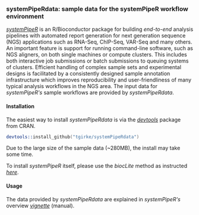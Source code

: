 ### systemPipeRdata: sample data for the systemPipeR workflow environment

[_systemPipeR_](http://www.bioconductor.org/packages/devel/bioc/html/systemPipeR.html)
is an R/Bioconductor package for building *end-to-end* analysis pipelines with
automated report generation for next generation sequence (NGS) applications
such as RNA-Seq, ChIP-Seq, VAR-Seq and many others. An important feature is
support for running command-line software, such as NGS aligners, on both single
machines or compute clusters. This includes both interactive job submissions or
batch submissions to queuing systems of clusters.  Efficient handling of
complex sample sets and experimental designs is facilitated by a consistently
designed sample annotation infrastructure which improves reproducibility and
user-friendliness of many typical analysis workflows in the NGS area. The
input data for _systemPipeR's_ sample workflows are provided by _systemPipeRdata_.

#### Installation 
The easiest way to install _systemPipeRdata_ is via the [_devtools_](http://cran.r-project.org/web/packages/devtools/index.html) 
package from CRAN.
```s
devtools::install_github("tgirke/systemPipeRdata")
```
Due to the large size of the sample data (~280MB), the install may take some time.

To install _systemPipeR_ itself, please use the _biocLite_ method as instructed 
[_here_](http://www.bioconductor.org/packages/devel/bioc/html/systemPipeR.html).

#### Usage
The data provided by _systemPipeRdata_ are explained in _systemPipeR's_ overview
[_vignette_](http://www.bioconductor.org/packages/devel/bioc/html/systemPipeR.html) (manual).
